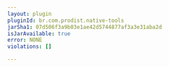 ```yaml
---
layout: plugin
pluginId: br.com.prodist.native-tools
jarSha1: 07d506f3a9b03e1ae42d5744877af3a3e31aba2d
isJarAvailable: true
error: NONE
violations: []

---
```

